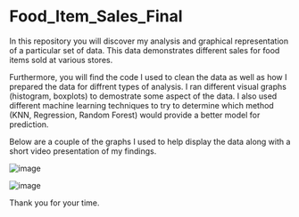 # Food_Item_Sales_Final
In this repository you will discover my analysis and graphical representation of a particular set of data. This data demonstrates different sales for food items sold at various stores. 

Furthermore, you will find the code I used to clean the data as well as how I prepared the data for diffrent types of analysis. I ran different visual graphs (histogram, boxplots) to demostrate some aspect of the data. I also used different machine learning techniques to try to determine which method (KNN, Regression, Random Forest) would provide a better model for prediction. 

Below are a couple of the graphs I used to help display the data along with a short video presentation of my findings.

![image](https://user-images.githubusercontent.com/85202194/126027517-7610e72e-a3d6-4c1e-a1bd-7a08b3e5b589.png)




![image](https://user-images.githubusercontent.com/85202194/126027521-7c3498b3-4e85-4b56-94ee-ceb639ed84c4.png)

Thank you for your time.
